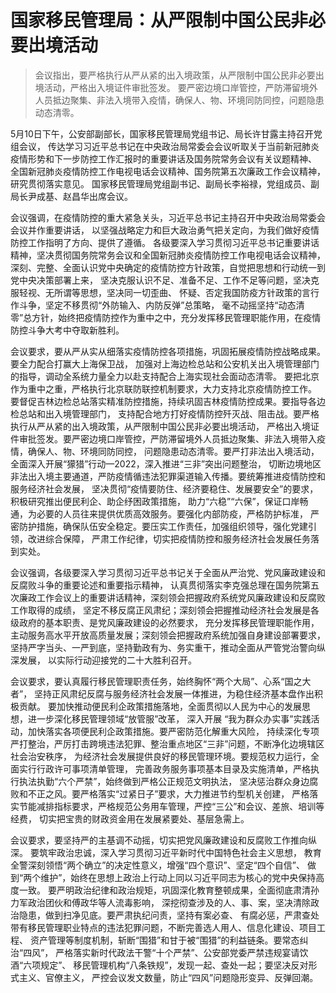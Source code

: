 # 国家移民管理局：从严限制中国公民非必要出境活动

> 会议指出，要严格执行从严从紧的出入境政策，从严限制中国公民非必要出境活动，严格出入境证件审批签发。
> 要严密边境口岸管控，严防滞留境外人员抵边聚集、非法入境带入疫情，确保人、物、环境同防同控，问题隐患动态清零。

5月10日下午，公安部副部长，国家移民管理局党组书记、局长许甘露主持召开党组会议，
传达学习习近平总书记在中央政治局常委会会议听取关于当前新冠肺炎疫情形势和下一步防控工作汇报时的重要讲话及国务院常务会议有关议题精神、
全国新冠肺炎疫情防控工作电视电话会议精神、国务院第五次廉政工作会议精神，研究贯彻落实意见。
国家移民管理局党组副书记、副局长李裕禄，党组成员、副局长尹成基、赵昌华出席会议。

会议强调，在疫情防控的重大紧急关头，习近平总书记主持召开中央政治局常委会会议并作重要讲话，
以坚强战略定力和巨大政治勇气把关定向，为我们做好疫情防控工作指明了方向、提供了遵循。
各级要深入学习贯彻习近平总书记重要讲话精神，坚决贯彻国务院常务会议和全国新冠肺炎疫情防控工作电视电话会议精神，
深刻、完整、全面认识党中央确定的疫情防控方针政策，自觉把思想和行动统一到党中央决策部署上来，
坚决克服认识不足、准备不足、工作不足等问题，坚决克服轻视、无所谓等思想，坚决同一切歪曲、
怀疑、否定我国防疫方针政策的言行作斗争，坚定不移贯彻“外防输入、内防反弹”总策略，
毫不动摇坚持“动态清零”总方针，始终把疫情防控作为重中之中，充分发挥移民管理职能作用，在疫情防控斗争大考中夺取新胜利。

会议要求，要从严从实从细落实疫情防控各项措施，巩固拓展疫情防控战略成果。要全力配合打赢大上海保卫战，
加强对上海边检总站和公安机关出入境管理部门的指导，调动全系统力量全力以赴支持配合上海实现社会面动态清零。
要把北京作为重中之重，严格执行北京联防联控机制要求，大力支持北京疫情防控工作。
要督促吉林边检总站落实精准防控措施，持续巩固吉林疫情防控成果。要指导各边检总站和出入境管理部门，
支持配合地方打好疫情防控歼灭战、阻击战。要严格执行从严从紧的出入境政策，从严限制中国公民非必要出境活动，
严格出入境证件审批签发。要严密边境口岸管控，严防滞留境外人员抵边聚集、非法入境带入疫情，确保人、物、环境同防同控，
问题隐患动态清零。要严打非法出入境活动，全面深入开展“獴猎”行动—2022，深入推进“三非”突出问题整治，
切断边境地区非法出入境主要通道，严防疫情循违法犯罪渠道输入传播。要统筹推进疫情防控和服务经济社会发展，
坚决贯彻“疫情要防住、经济要稳住、发展要安全”的要求，积极研究推出便民利企、助企纾困政策措施，
助力“六稳”“六保”，保证口岸畅通，为必要的人员往来提供优质高效服务。要强化内部防疫，严格防护标准，
严密防护措施，确保队伍安全稳定。要压实工作责任，加强组织领导，强化党建引领，改进综合保障，
严肃工作纪律，切实把疫情防控和服务经济社会发展任务落到实处。

会议强调，各级要深入学习贯彻习近平总书记关于全面从严治党、党风廉政建设和反腐败斗争的重要论述和重要指示精神，
认真贯彻落实李克强总理在国务院第五次廉政工作会议上的重要讲话精神，深刻领会把握政府系统党风廉政建设和反腐败工作取得的成绩，
坚定不移反腐正风肃纪；深刻领会把握推动经济社会发展是各级政府的基本职责、是党风廉政建设的必然要求，
充分发挥移民管理职能作用，主动服务高水平开放高质量发展；深刻领会把握政府系统加强自身建设部署要求，
坚持严字当头、一严到底，坚持勤政有为、务实重干，推动全面从严管党治警向纵深发展，
以实际行动迎接党的二十大胜利召开。

会议要求，要认真履行移民管理职责任务，始终胸怀“两个大局”、心系“国之大者”，
坚持正风肃纪反腐与服务经济社会发展一体推进，为稳住经济基本盘作出积极贡献。
要加快推动便民利企政策措施落地，全面贯彻以人民为中心的发展思想，进一步深化移民管理领域“放管服”改革，
深入开展 “我为群众办实事”实践活动，加快落实各项便民利企政策措施。要严密防范化解重大风险，
持续深化专项严打整治，严厉打击跨境违法犯罪、整治重点地区“三非”问题，不断净化边境辖区社会治安秩序，
为经济社会发展提供良好的移民管理环境。要规范权力运行，全面实行行政许可事项清单管理，
完善政务服务事项基本目录及实施清单，严格执行执法执勤“六个严禁”，始终做到严格公正规范文明执法，
坚决惩治群众身边腐败和不正之风。要严格落实“过紧日子”要求，大力推进节约型机关创建，
严格落实节能减排指标要求，严格规范公务用车管理，严控“三公”和会议、差旅、培训等经费，
切实把宝贵的财政资金用在发展紧要处、基层急需上。

会议要求，要坚持严的主基调不动摇，切实把党风廉政建设和反腐败工作推向纵深。
要筑牢政治忠诚，深入学习贯彻习近平新时代中国特色社会主义思想，
教育全警深刻领悟“两个确立”的决定性意义，增强“四个意识”、坚定“四个自信”、
做到“两个维护”，始终在思想上政治上行动上同以习近平同志为核心的党中央保持高度一致。
要严明政治纪律和政治规矩，巩固深化教育整顿成果，全面彻底肃清孙力军政治团伙和傅政华等人流毒影响，
深挖彻查涉及的人、事、案，坚决清除政治隐患，做到扫净见底。要严肃执纪问责，坚持有案必查、
有腐必惩，严肃查处带有移民管理职业特点的违法犯罪问题，不断完善选人用人、信息化建设、项目工程、
资产管理等制度机制，斩断“围猎”和甘于被“围猎”的利益链条。要常态纠治“四风”，
严格落实新时代政法干警“十个严禁”、公安部党委严禁违规宴请饮酒“六项规定”、
移民管理机构“八条铁规”，发现一起、查处一起；要坚决反对形式主义、官僚主义，
严控会议发文数量，防止“四风”问题隐形变异、反弹回潮。
